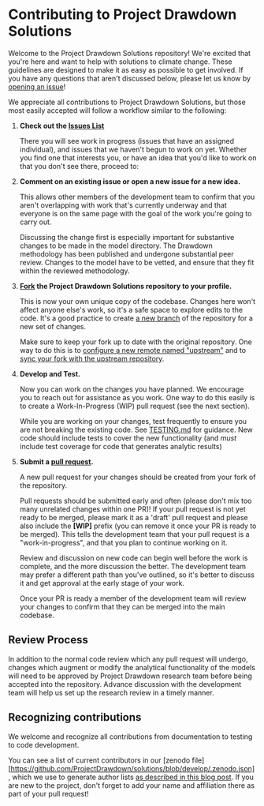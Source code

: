# Contributing to Project Drawdown Solutions

Welcome to the Project Drawdown Solutions repository! We're excited that you're here and want to help
with solutions to climate change.   These guidelines are designed to make it as easy as possible 
to get involved. If you have any questions that aren't discussed below, please let us know by 
[opening an issue](https://github.com/ProjectDrawdown/solutions/issues)!

We appreciate all contributions to Project Drawdown Solutions, but those most easily accepted will follow a workflow
similar to the following:

1. **Check out the [Issues List](https://github.com/ProjectDrawdown/solutions/issues)**

    There you will see work in progress (issues that have an assigned individual), and issues that we haven't begun to work on yet.
    Whether you find one that interests you, or have an idea that you'd like to work on that you don't see there, proceed to:

1. **Comment on an existing issue or open a new issue for a new idea.**  

    This allows other members of the development team to confirm that you aren't overlapping with work that's currently underway and that everyone is on the same page with the goal of the work you're going to carry out.   
  
    Discussing the change first is especially important for substantive changes to be made in the model directory. The Drawdown methodology has been published and undergone substantial peer review. Changes to the model have to be vetted, and ensure that they fit within the reviewed methodology.  

1. **[Fork](https://help.github.com/articles/fork-a-repo/) the Project Drawdown Solutions repository to your profile.**  

    This is now your own unique copy of the codebase. Changes here won't affect anyone else's work, so it's a safe space to explore edits to the code. 
    It's a good practice to create [a new branch](https://help.github.com/articles/about-branches/) of the repository for a new set of changes.  
  
    Make sure to keep your fork up to date with the original repository. One way to do this is to [configure a new remote named "upstream"](https://help.github.com/articles/configuring-a-remote-for-a-fork/) and to [sync your fork with the upstream repository](https://help.github.com/articles/syncing-a-fork/).  

1. **Develop and Test.**  

    Now you can work on the changes you have planned.  We encourage you to reach out for assistance as you work.  One way to do this easily is to create a Work-In-Progress (WIP) pull request (see the next section).

    While you are working on your changes, test frequently to ensure you are not breaking the existing code. See [TESTING.md](TESTING.md) for guidance.   New code should include tests to cover the new functionality (and _must_ include test
    coverage for code that generates analytic results)

1. **Submit a [pull request](https://help.github.com/articles/creating-a-pull-request-from-a-fork/).**  

    A new pull request for your changes should be created from your fork of the repository.  
  
    Pull requests should be submitted early and often (please don't mix too many unrelated changes within one PR)! If your pull request is not yet ready to be merged, please mark it as a 'draft' pull request and please also include the **[WIP]** prefix (you can remove it once your PR is ready to be merged). This tells the development team that your pull request is a "work-in-progress", and that you plan to continue working on it.  

    Review and discussion on new code can begin well before the work is complete, and the more discussion the better. The development team may prefer a different path than you've outlined, so it's better to discuss it and get approval at the early stage of your work.  

    Once your PR is ready a member of the development team will review your changes to confirm that they can be merged into the main codebase.

## Review Process

In addition to the normal code review which any pull request will undergo, changes which augment or modify the analytical functionality of the models will need to be approved by Project Drawdown research team before being accepted into the repository.   Advance discussion with the development team will help us set up
the research review in a timely manner.

## Recognizing contributions

We welcome and recognize all contributions from documentation to testing to code development.

You can see a list of current contributors in our [zenodo file][https://github.com/ProjectDrawdown/solutions/blob/develop/.zenodo.json], which we use to
generate author lists [as described in this blog post](http://blog.chrisgorgolewski.org/2017/11/sharing-academic-credit-in-open-source.html).
If you are new to the project, don't forget to add your name and affiliation there as part of your pull request!


